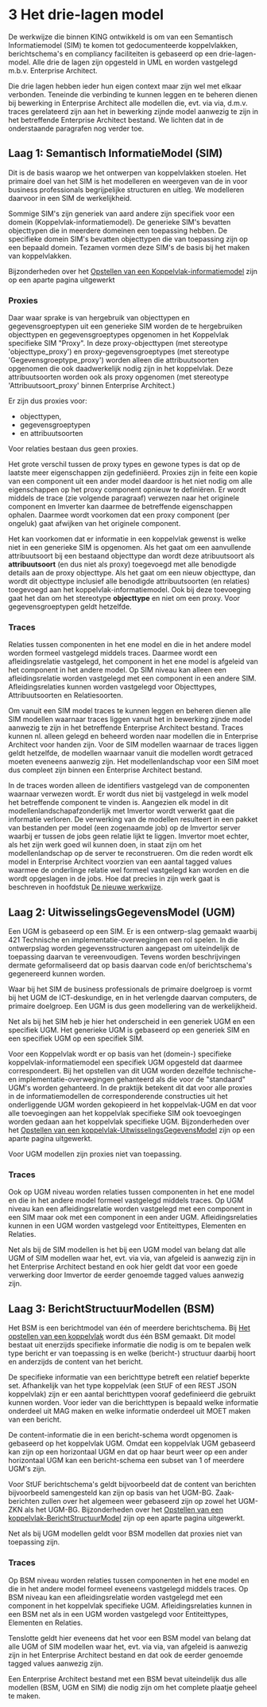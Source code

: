 # 3 Het drie-lagen model

De werkwijze die binnen KING ontwikkeld is om van een Semantisch Informatiemodel (SIM) te komen tot gedocumenteerde koppelvlakken, berichtschema's en compliancy faciliteiten is gebaseerd op een drie-lagen-model. Alle drie de lagen zijn opgesteld in UML en worden vastgelegd m.b.v. Enterprise Architect. 

Die drie lagen hebben ieder hun eigen context maar zijn wel met elkaar verbonden. Teneinde die verbinding te kunnen leggen en te beheren dienen bij bewerking in Enterprise Architect alle modellen die, evt. via via, d.m.v. traces gerelateerd zijn aan het in bewerking zijnde model aanwezig te zijn in het betreffende Enterprise Architect bestand. We lichten dat in de onderstaande paragrafen nog verder toe.

##  Laag 1: Semantisch InformatieModel (SIM)

Dit is de basis waarop we het ontwerpen van koppelvlakken stoelen. Het primaire doel van het SIM is het modelleren en weergeven van de in voor business professionals 
begrijpelijke structuren en uitleg. We modelleren daarvoor in een SIM de werkelijkheid.

Sommige SIM's zijn generiek van aard andere zijn specifiek voor een domein (Koppelvlak-informatiemodel). De generieke SIM's bevatten objecttypen die in meerdere domeinen 
een toepassing hebben. De specifieke domein SIM's bevatten objecttypen die van toepassing zijn op een bepaald domein. Tezamen vormen deze SIM's de basis bij het maken van 
koppelvlakken.  

Bijzonderheden over het [Opstellen van een Koppelvlak-informatiemodel]() zijn op een aparte pagina uitgewerkt

### Proxies

Daar waar sprake is van hergebruik van objecttypen en gegevensgroeptypen uit een generieke SIM worden de te hergebruiken objecttypen en gegevensgroeptypes opgenomen in het 
Koppelvlak specifieke SIM "Proxy".  In deze proxy-objecttypen (met stereotype 'objecttype_proxy') en proxy-gegevensgroeptypes (met stereotype 'Gegevensgroeptype_proxy') 
worden alleen die attribuutsoorten opgenomen die ook daadwerkelijk nodig zijn in het koppelvlak. Deze attribuutsoorten worden ook als proxy opgenomen (met stereotype 
'Attribuutsoort_proxy' binnen Enterprise Architect.) 

Er zijn dus proxies voor: 
* objecttypen, 
* gegevensgroeptypen 
* en attribuutsoorten

Voor relaties bestaan dus geen proxies.

Het grote verschil tussen de proxy types en gewone types is dat op de laatste meer eigenschappen zijn gedefiniëerd. Proxies zijn in feite een kopie van een component uit 
een ander model daardoor is het niet nodig om alle eigenschappen op het proxy component opnieuw te definiëren. Er wordt middels de trace (zie volgende paragraaf) verwezen 
naar het originele component en Imverter kan daarmee de betreffende eigenschappen ophalen. Daarmee wordt voorkomen dat een proxy component (per ongeluk) gaat afwijken van 
het originele component.

Het kan voorkomen dat er informatie in een koppelvlak gewenst is welke niet in een generieke SIM is opgenomen. 
Als het gaat om een aanvullende attribuutsoort bij een bestaand objecttype dan wordt deze atribuutsoort als **attribuutsoort** (en dus niet als proxy) toegevoegd met alle 
benodigde details aan de proxy objecttype.
Als het gaat om een nieuw objecttype, dan wordt dit objecttype inclusief alle benodigde attribuutsoorten (en relaties) toegevoegd aan het koppelvlak-informatiemodel. Ook 
bij deze toevoeging gaat het dan om het stereotype **objecttype** en niet om een proxy.
Voor gegevensgroeptypen geldt hetzelfde.

### Traces

Relaties tussen componenten in het ene model en die in het andere model worden formeel vastgelegd middels traces.
Daarmee wordt een afleidingsrelatie vastgelegd, het component in het ene model is afgeleid van het component in het andere model.
Op SIM niveau kan alleen een afleidingsrelatie worden vastgelegd met een component in een andere SIM. Afleidingsrelaties kunnen worden vastgelegd voor Objecttypes, 
Attribuutsoorten en Relatiesoorten.

Om vanuit een SIM model traces te kunnen leggen en beheren dienen alle SIM modellen waarnaar traces liggen vanuit het in bewerking zijnde model aanwezig te zijn in het 
betreffende Enterprise Architect bestand. Traces kunnen nl. alleen gelegd en beheerd worden naar modellen die in Enterprise Architect voor handen zijn. Voor de SIM modellen 
waarnaar de traces liggen geldt hetzelfde, de modellen waarnaar vanuit die modellen wordt getraced moeten eveneens aanwezig zijn. Het modellenlandschap voor een SIM moet dus 
compleet zijn binnen een Enterprise Architect bestand.

In de traces worden alleen de identifiers vastgelegd van de componenten waarnaar verwezen wordt. Er wordt dus niet bij vastgelegd in welk model het betreffende component te 
vinden is. Aangezien elk model in dit modellenlandschapafzonderlijk met Imvertor wordt verwerkt gaat die informatie verloren. De verwerking van de modellen resulteert in een 
pakket van bestanden per model (een zogenaamde job) op de Imvertor server waarbij er tussen de jobs geen relatie lijkt te liggen. Imvertor moet echter, als het zijn werk 
goed wil kunnen doen, in staat zijn om het modellenlandschap op de server te reconstrueren. Om die reden wordt elk model in Enterprise Architect voorzien van een aantal 
tagged values waarmee de onderlinge relatie wel formeel vastgelegd kan worden en die wordt opgeslagen in de jobs.
Hoe dat precies in zijn werk gaat is beschreven in hoofdstuk [De nieuwe werkwijze]().

## Laag 2: UitwisselingsGegevensModel (UGM)

Een UGM is gebaseerd op een SIM. Er is een ontwerp-slag gemaakt waarbij  421 Technische en implementatie-overwegingen  een rol spelen. In die ontwerpslag worden 
gegevensstructuren aangepast om uiteindelijk de toepassing daarvan te vereenvoudigen. Tevens worden beschrijvingen dermate geformaliseerd dat op basis daarvan code en/of 
berichtschema's gegenereerd kunnen worden. 

Waar bij het SIM de business professionals de primaire doelgroep is vormt bij het UGM de ICT-deskundige, en in het verlengde daarvan computers, de primaire doelgroep. Een 
UGM is dus geen modellering van de werkelijkheid.

Net als bij het SIM heb je hier het onderscheid in een generiek UGM en een specifiek UGM.
Het generieke UGM is gebaseerd op een generiek SIM en een specifiek UGM op een specifiek SIM.

Voor een Koppelvlak wordt er op basis van het (domein-) specifieke koppelvlak-informatiemodel een specifiek UGM opgesteld dat daarmee correspondeert. Bij het opstellen van 
dit UGM worden dezelfde technische- en implementatie-overwegingen gehanteerd als die voor de "standaard" UGM's worden gehanteerd. In de praktijk betekent dit dat voor alle 
proxies in de informatiemodellen de corresponderende constructies uit het onderliggende UGM worden gekopieerd in het koppelvlak-UGM en dat voor alle toevoegingen aan het 
koppelvlak specifieke SIM ook toevoegingen worden gedaan aan het koppelvlak specifieke UGM. Bijzonderheden over het [Opstellen van een koppelvlak-UitwisselingsGegevensModel]()
zijn op een aparte pagina uitgewerkt. 

Voor UGM modellen zijn proxies niet van toepassing.

### Traces

Ook op UGM niveau worden relaties tussen componenten in het ene model en die in het andere model formeel vastgelegd middels traces.
Op UGM niveau kan een afleidingsrelatie worden vastgelegd met een component in een SIM maar ook met een component in een ander UGM. Afleidingsrelaties kunnen in een UGM 
worden vastgelegd voor Entiteittypes, Elementen en Relaties.

Net als bij de SIM modellen is het bij een UGM model van belang dat alle UGM of SIM modellen waar het, evt. via via, van afgeleid is aanwezig zijn in het Enterprise 
Architect bestand en ook hier geldt dat voor een goede verwerking door Imvertor de eerder genoemde tagged values aanwezig zijn.

## Laag 3: BerichtStructuurModellen (BSM)

Het BSM is een berichtmodel van één of meerdere berichtschema. Bij [Het opstellen van een koppelvlak]() wordt dus één BSM gemaakt. Dit model bestaat uit enerzijds 
specifieke informatie die nodig is om te bepalen welk type bericht er van toepassing is en welke (bericht-) structuur daarbij hoort en anderzijds de content van het bericht. 

De specifieke informatie van een berichttype betreft een relatief beperkte set. Afhankelijk van het type koppelvlak (een StUF of een REST JSON koppelvlak) zijn er een aantal
berichttypen vooraf gedefinieerd die gebruikt kunnen worden. Voor ieder van die berichttypen is bepaald welke informatie onderdeel uit MAG maken en welke informatie 
onderdeel uit MOET maken van een bericht.

De content-informatie die in een bericht-schema wordt opgenomen is gebaseerd op het koppelvlak UGM.
Omdat een koppelvlak UGM gebaseerd kan zijn op een horizontaal UGM en dat op haar beurt weer op een ander horizontaal UGM kan een bericht-schema een subset van 1 of meerdere 
UGM's zijn. 

Voor StUF berichtschema's geldt bijvoorbeeld dat de content van berichten bijvoorbeeld samengesteld kan zijn op basis van het UGM-BG. Zaak-berichten zullen over het algemeen 
weer gebaseerd zijn op zowel het UGM-ZKN als het UGM-BG. Bijzonderheden over het [Opstellen van een koppelvlak-BerichtStructuurModel]() zijn op een aparte pagina uitgewerkt.

Net als bij UGM modellen geldt voor BSM modellen dat proxies niet van toepassing zijn.

### Traces

Op BSM niveau worden relaties tussen componenten in het ene model en die in het andere model formeel eveneens vastgelegd middels traces. Op BSM niveau kan een 
afleidingsrelatie worden vastgelegd met een component in het koppelvlak specifieke UGM. Afleidingsrelaties kunnen in een BSM net als in een UGM worden vastgelegd voor 
Entiteittypes, Elementen en Relaties.

Tenslotte geldt hier eveneens dat het voor een BSM model van belang dat alle UGM of SIM modellen waar het, evt. via via, van afgeleid is aanwezig zijn in het Enterprise 
Architect bestand en dat ook de eerder genoemde tagged values aanwezig zijn.

Een Enterprise Architect bestand met een BSM bevat uiteindelijk dus alle modellen (BSM, UGM en SIM) die nodig zijn om het complete plaatje geheel te maken.
